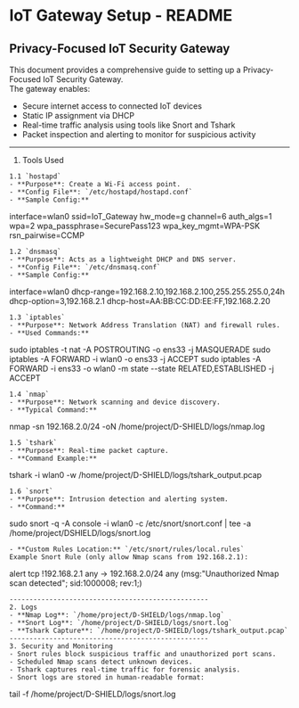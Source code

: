 # IoT Gateway Setup - README

## Privacy-Focused IoT Security Gateway

This document provides a comprehensive guide to setting up a Privacy-Focused IoT Security Gateway.  
The gateway enables:
- Secure internet access to connected IoT devices
- Static IP assignment via DHCP
- Real-time traffic analysis using tools like Snort and Tshark
- Packet inspection and alerting to monitor for suspicious activity

--------------------------------------------------
1. Tools Used
```
1.1 `hostapd`
- **Purpose**: Create a Wi-Fi access point.
- **Config File**: `/etc/hostapd/hostapd.conf`
- **Sample Config:**
```
interface=wlan0
ssid=IoT_Gateway
hw_mode=g
channel=6
auth_algs=1
wpa=2
wpa_passphrase=SecurePass123
wpa_key_mgmt=WPA-PSK
rsn_pairwise=CCMP
```
1.2 `dnsmasq`
- **Purpose**: Acts as a lightweight DHCP and DNS server.
- **Config File**: `/etc/dnsmasq.conf`
- **Sample Config:**
```
interface=wlan0
dhcp-range=192.168.2.10,192.168.2.100,255.255.255.0,24h
dhcp-option=3,192.168.2.1
dhcp-host=AA:BB:CC:DD:EE:FF,192.168.2.20
```
1.3 `iptables`
- **Purpose**: Network Address Translation (NAT) and firewall rules.
- **Used Commands:**
```
sudo iptables -t nat -A POSTROUTING -o ens33 -j MASQUERADE
sudo iptables -A FORWARD -i wlan0 -o ens33 -j ACCEPT
sudo iptables -A FORWARD -i ens33 -o wlan0 -m state --state RELATED,ESTABLISHED -j
ACCEPT
```
1.4 `nmap`
- **Purpose**: Network scanning and device discovery.
- **Typical Command:**
```
nmap -sn 192.168.2.0/24 -oN /home/project/D-SHIELD/logs/nmap.log
```
1.5 `tshark`
- **Purpose**: Real-time packet capture.
- **Command Example:**
```
tshark -i wlan0 -w /home/project/D-SHIELD/logs/tshark_output.pcap
```
1.6 `snort`
- **Purpose**: Intrusion detection and alerting system.
- **Command:**
```
sudo snort -q -A console -i wlan0 -c /etc/snort/snort.conf | tee -a /home/project/DSHIELD/logs/snort.log
```
- **Custom Rules Location:** `/etc/snort/rules/local.rules`
Example Snort Rule (only allow Nmap scans from 192.168.2.1):
```
alert tcp !192.168.2.1 any -> 192.168.2.0/24 any (msg:"Unauthorized Nmap scan detected";
sid:1000008; rev:1;)
```
--------------------------------------------------
2. Logs
- **Nmap Log**: `/home/project/D-SHIELD/logs/nmap.log`
- **Snort Log**: `/home/project/D-SHIELD/logs/snort.log`
- **Tshark Capture**: `/home/project/D-SHIELD/logs/tshark_output.pcap`
--------------------------------------------------
3. Security and Monitoring
- Snort rules block suspicious traffic and unauthorized port scans.
- Scheduled Nmap scans detect unknown devices.
- Tshark captures real-time traffic for forensic analysis.
- Snort logs are stored in human-readable format:
```
tail -f /home/project/D-SHIELD/logs/snort.log
```
